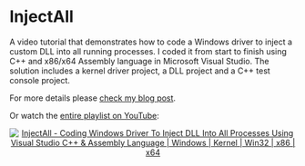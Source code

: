 # InjectAll
A video tutorial that demonstrates how to code a Windows driver to inject a custom DLL into all running processes. I coded it from start to finish using C++ and x86/x64 Assembly language in Microsoft Visual Studio. The solution includes a kernel driver project, a DLL project and a C++ test console project.

For more details please [check my blog post](https://dennisbabkin.com/blog/?t=coding-windows-driver-dll-injection-into-all-running-processes-in-visual-studio).

Or watch the [entire playlist on YouTube](https://youtube.com/playlist?list=PLo7Gwt6RpLEdF1cdS7rJ3AFv_Qusbs9hD):

<div align="center">
  <a href="https://www.youtube.com/watch?v=_k3njkNkvmI"><img src="https://img.youtube.com/vi/_k3njkNkvmI/0.jpg" alt="InjectAll - Coding Windows Driver To Inject DLL Into All Processes Using Visual Studio C++ & Assembly Language | Windows | Kernel | Win32 | x86 | x64"></a>
</div>
